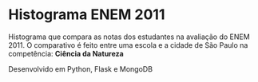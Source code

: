 Histograma ENEM 2011
====================

Histograma que compara as notas dos estudantes na avaliação do ENEM 2011. O comparativo é feito entre uma escola e a cidade de São Paulo na competência: **Ciência da Natureza**


Desenvolvido em Python, Flask e MongoDB
